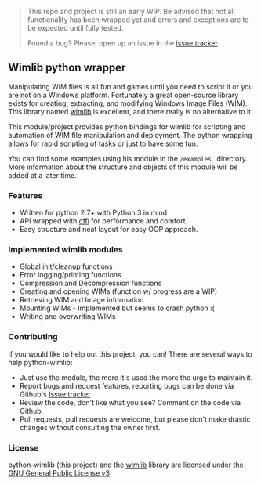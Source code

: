 
>This repo and project is still an early WIP.
>Be advised that not all functionality has been wrapped yet and errors and exceptions are to be expected until fully tested.
>
>Found a bug? Please, open up an issue in the [issue tracker](https://github.com/0xGiddi/python-wimlib/issues)

## Wimlib python wrapper 
Manipulating WIM files is all fun and games until you need to script it or you are not on a Windows platform. Fortunately a great open-source library exists for creating, extracting, and modifying Windows Image Files (WIM). This library named [wimlib](https://wimlib.net) is excellent, and there really is no alternative to it.

This module/project provides python bindings for wimlib for scripting and automation of WIM file manipulation and deployment. The python wrapping allows for rapid scripting of tasks or just to have some fun.

You can find some examples using his module in the `/examples ` directory. More information about the structure and objects of this module will be added at a later time.

### Features
- Written for python 2.7+ with Python 3 in mind
- API wrapped with [cffi](https://cffi.readthedocs.io/en/latest/) for performance and comfort.
- Easy structure and neat layout for easy OOP approach.

### Implemented wimlib modules
- Global init/cleanup functions
- Error logging/printing functions
- Compression and Decompression functions
- Creating and opening WIMs (function w/ progress are a WIP)
- Retrieving WIM and Image information
- Mounting WIMs - Implemented but seems to crash python :(
- Writing and overwriting WIMs

### Contributing
If you would like to help out this project, you can! There are several ways to help python-wimlib:
- Just use the module, the more it's used the more the urge to maintain it.
- Report bugs and request features, reporting bugs can be done via Github's [Issue tracker](https://github.com/0xGiddi/python-wimlib/issues)
- Review the code, don't like what you see? Comment on the code via Github.
- Pull requests, pull requests are welcome, but please don't make drastic changes without consulting the owner first.

### License
python-wimlib (this project) and the [wimlib](https://wimlib.net) library are licensed under the [GNU General Public
License v3](https://www.gnu.org/licenses/gpl-3.0.txt)

